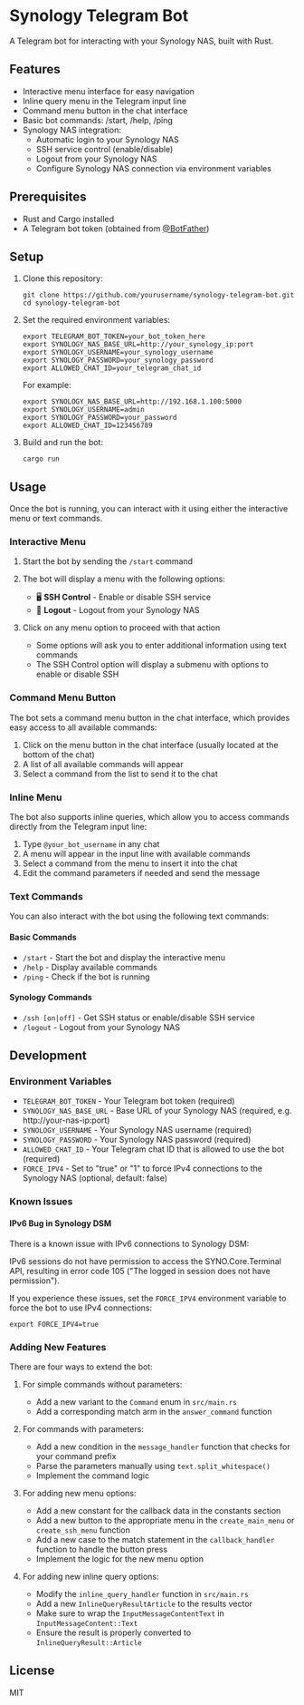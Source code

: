 # Synology Telegram Bot

A Telegram bot for interacting with your Synology NAS, built with Rust.

## Features

- Interactive menu interface for easy navigation
- Inline query menu in the Telegram input line
- Command menu button in the chat interface
- Basic bot commands: /start, /help, /ping
- Synology NAS integration:
  - Automatic login to your Synology NAS
  - SSH service control (enable/disable)
  - Logout from your Synology NAS
  - Configure Synology NAS connection via environment variables

## Prerequisites

- Rust and Cargo installed
- A Telegram bot token (obtained from [@BotFather](https://t.me/BotFather))

## Setup

1. Clone this repository:
   ```
   git clone https://github.com/yourusername/synology-telegram-bot.git
   cd synology-telegram-bot
   ```

2. Set the required environment variables:
   ```
   export TELEGRAM_BOT_TOKEN=your_bot_token_here
   export SYNOLOGY_NAS_BASE_URL=http://your_synology_ip:port
   export SYNOLOGY_USERNAME=your_synology_username
   export SYNOLOGY_PASSWORD=your_synology_password
   export ALLOWED_CHAT_ID=your_telegram_chat_id
   ```
   For example:
   ```
   export SYNOLOGY_NAS_BASE_URL=http://192.168.1.100:5000
   export SYNOLOGY_USERNAME=admin
   export SYNOLOGY_PASSWORD=your_password
   export ALLOWED_CHAT_ID=123456789
   ```

3. Build and run the bot:
   ```
   cargo run
   ```

## Usage

Once the bot is running, you can interact with it using either the interactive menu or text commands.

### Interactive Menu

1. Start the bot by sending the `/start` command
2. The bot will display a menu with the following options:
   - 🖥️ **SSH Control** - Enable or disable SSH service
   - 🚪 **Logout** - Logout from your Synology NAS

3. Click on any menu option to proceed with that action
   - Some options will ask you to enter additional information using text commands
   - The SSH Control option will display a submenu with options to enable or disable SSH

### Command Menu Button

The bot sets a command menu button in the chat interface, which provides easy access to all available commands:

1. Click on the menu button in the chat interface (usually located at the bottom of the chat)
2. A list of all available commands will appear
3. Select a command from the list to send it to the chat

### Inline Menu

The bot also supports inline queries, which allow you to access commands directly from the Telegram input line:

1. Type `@your_bot_username` in any chat
2. A menu will appear in the input line with available commands
3. Select a command from the menu to insert it into the chat
4. Edit the command parameters if needed and send the message

### Text Commands

You can also interact with the bot using the following text commands:

#### Basic Commands
- `/start` - Start the bot and display the interactive menu
- `/help` - Display available commands
- `/ping` - Check if the bot is running

#### Synology Commands
- `/ssh [on|off]` - Get SSH status or enable/disable SSH service
- `/logout` - Logout from your Synology NAS

## Development

### Environment Variables

- `TELEGRAM_BOT_TOKEN` - Your Telegram bot token (required)
- `SYNOLOGY_NAS_BASE_URL` - Base URL of your Synology NAS (required, e.g. http://your-nas-ip:port)
- `SYNOLOGY_USERNAME` - Your Synology NAS username (required)
- `SYNOLOGY_PASSWORD` - Your Synology NAS password (required)
- `ALLOWED_CHAT_ID` - Your Telegram chat ID that is allowed to use the bot (required)
- `FORCE_IPV4` - Set to "true" or "1" to force IPv4 connections to the Synology NAS (optional, default: false)

### Known Issues

#### IPv6 Bug in Synology DSM

There is a known issue with IPv6 connections to Synology DSM:

IPv6 sessions do not have permission to access the SYNO.Core.Terminal API, resulting in error code 105 ("The logged in session does not have permission").

If you experience these issues, set the `FORCE_IPV4` environment variable to force the bot to use IPv4 connections:

```
export FORCE_IPV4=true
```

### Adding New Features

There are four ways to extend the bot:

1. For simple commands without parameters:
   - Add a new variant to the `Command` enum in `src/main.rs`
   - Add a corresponding match arm in the `answer_command` function

2. For commands with parameters:
   - Add a new condition in the `message_handler` function that checks for your command prefix
   - Parse the parameters manually using `text.split_whitespace()`
   - Implement the command logic

3. For adding new menu options:
   - Add a new constant for the callback data in the constants section
   - Add a new button to the appropriate menu in the `create_main_menu` or `create_ssh_menu` function
   - Add a new case to the match statement in the `callback_handler` function to handle the button press
   - Implement the logic for the new menu option

4. For adding new inline query options:
   - Modify the `inline_query_handler` function in `src/main.rs`
   - Add a new `InlineQueryResultArticle` to the results vector
   - Make sure to wrap the `InputMessageContentText` in `InputMessageContent::Text`
   - Ensure the result is properly converted to `InlineQueryResult::Article`

## License

MIT
